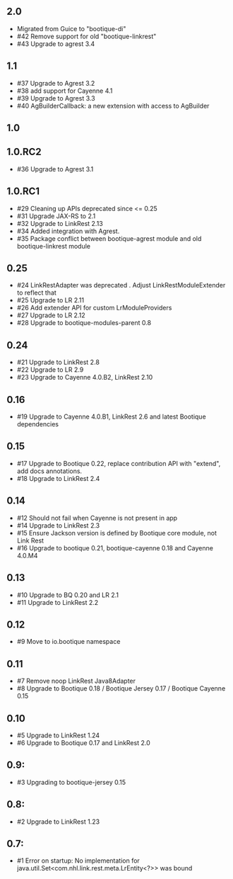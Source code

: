 ## 2.0

* Migrated from Guice to "bootique-di"
* #42 Remove support for old "bootique-linkrest"
* #43 Upgrade to agrest 3.4

## 1.1

* #37 Upgrade to Agrest 3.2
* #38 add support for Cayenne 4.1
* #39 Upgrade to Agrest 3.3 
* #40 AgBuilderCallback: a new extension with access to AgBuilder

## 1.0

## 1.0.RC2

*  #36 Upgrade to Agrest 3.1

## 1.0.RC1

* #29 Cleaning up APIs deprecated since <= 0.25
* #31 Upgrade JAX-RS to 2.1
* #32 Upgrade to LinkRest 2.13
* #34 Added integration with Agrest.
* #35 Package conflict between bootique-agrest module and old bootique-linkrest module

## 0.25

* #24 LinkRestAdapter was deprecated . Adjust LinkRestModuleExtender to reflect that
* #25 Upgrade to LR 2.11
* #26 Add extender API for custom LrModuleProviders
* #27 Upgrade to LR 2.12
* #28 Upgrade to bootique-modules-parent 0.8

## 0.24 

* #21 Upgrade to LinkRest 2.8
* #22 Upgrade to LR 2.9
* #23 Upgrade to Cayenne 4.0.B2, LinkRest 2.10

## 0.16

* #19 Upgrade to Cayenne 4.0.B1, LinkRest 2.6 and latest Bootique dependencies

## 0.15

* #17 Upgrade to Bootique 0.22, replace contribution API with "extend", add docs annotations.
* #18 Upgrade to LinkRest 2.4

## 0.14

* #12 Should not fail when Cayenne is not present in app
* #14 Upgrade to LinkRest 2.3
* #15 Ensure Jackson version is defined by Bootique core module, not Link Rest
* #16 Upgrade to bootique 0.21, bootique-cayenne 0.18 and Cayenne 4.0.M4

## 0.13

* #10 Upgrade to BQ 0.20 and LR 2.1
* #11 Upgrade to LinkRest 2.2

## 0.12

* #9 Move to io.bootique namespace

## 0.11

* #7 Remove noop LinkRest Java8Adapter
* #8 Upgrade to Bootique 0.18 / Bootique Jersey 0.17 / Bootique Cayenne 0.15

## 0.10

* #5 Upgrade to LinkRest 1.24
* #6 Upgrade to Bootique 0.17 and LinkRest 2.0

## 0.9:

* #3 Upgrading to bootique-jersey 0.15

## 0.8:

* #2 Upgrade to LinkRest 1.23

## 0.7:

* #1 Error on startup: No implementation for java.util.Set<com.nhl.link.rest.meta.LrEntity<?>> was bound

